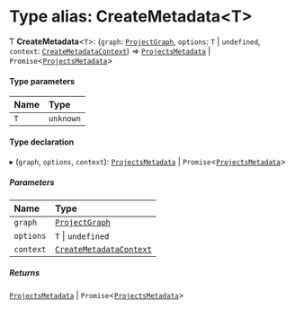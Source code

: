 # Type alias: CreateMetadata\<T\>

Ƭ **CreateMetadata**\<`T`\>: (`graph`: [`ProjectGraph`](../../devkit/documents/ProjectGraph), `options`: `T` \| `undefined`, `context`: [`CreateMetadataContext`](../../devkit/documents/CreateMetadataContext)) => [`ProjectsMetadata`](../../devkit/documents/ProjectsMetadata) \| `Promise`\<[`ProjectsMetadata`](../../devkit/documents/ProjectsMetadata)\>

#### Type parameters

| Name | Type      |
| :--- | :-------- |
| `T`  | `unknown` |

#### Type declaration

▸ (`graph`, `options`, `context`): [`ProjectsMetadata`](../../devkit/documents/ProjectsMetadata) \| `Promise`\<[`ProjectsMetadata`](../../devkit/documents/ProjectsMetadata)\>

##### Parameters

| Name      | Type                                                                    |
| :-------- | :---------------------------------------------------------------------- |
| `graph`   | [`ProjectGraph`](../../devkit/documents/ProjectGraph)                   |
| `options` | `T` \| `undefined`                                                      |
| `context` | [`CreateMetadataContext`](../../devkit/documents/CreateMetadataContext) |

##### Returns

[`ProjectsMetadata`](../../devkit/documents/ProjectsMetadata) \| `Promise`\<[`ProjectsMetadata`](../../devkit/documents/ProjectsMetadata)\>
